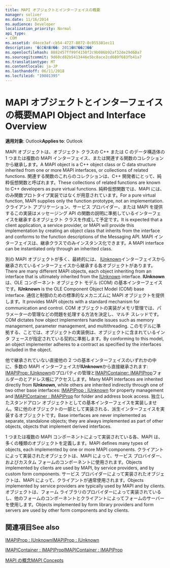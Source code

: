 ```yaml
---
title: MAPI オブジェクトとインターフェイスの概要
manager: soliver
ms.date: 11/16/2014
ms.audience: Developer
localization_priority: Normal
api_type:
- COM
ms.assetid: d4ece3af-cb54-4727-8072-0c055381ec11
description: '�ŏI�X�V��: 2011�N7��23��'
ms.openlocfilehash: 8882457ff99f4150f2c9b086b92af32de29d60a7
ms.sourcegitcommit: 9d60cd82b5413446e5bc8ace2cd689f683fb41a7
ms.translationtype: MT
ms.contentlocale: ja-JP
ms.lasthandoff: 06/11/2018
ms.locfileid: "19801395"
---
```

# <a name="mapi-object-and-interface-overview"></a><span data-ttu-id="0b43b-103">MAPI オブジェクトとインターフェイスの概要</span><span class="sxs-lookup"><span data-stu-id="0b43b-103">MAPI Object and Interface Overview</span></span>

  
  
<span data-ttu-id="0b43b-104">**適用対象**: Outlook</span><span class="sxs-lookup"><span data-stu-id="0b43b-104">**Applies to**: Outlook</span></span> 
  
<span data-ttu-id="0b43b-105">MAPI オブジェクトは、オブジェクト クラスの C++ または C のデータ構造体の 1 つまたは複数の MAPI インターフェイス、または関連する関数のコレクションから継承します。</span><span class="sxs-lookup"><span data-stu-id="0b43b-105">A MAPI object is a C++ object class or C data structure inherited from one or more MAPI interfaces, or collections of related functions.</span></span> <span data-ttu-id="0b43b-106">関連する関数のこれらのコレクションは、C++ 開発者にとって、純粋仮想関数と呼ばれます。</span><span class="sxs-lookup"><span data-stu-id="0b43b-106">These collections of related functions are known to C++ developers as pure virtual functions.</span></span> <span data-ttu-id="0b43b-107">純粋仮想関数では、MAPI には、のみ関数プロトタイプ実装ではなくが用意されています。</span><span class="sxs-lookup"><span data-stu-id="0b43b-107">For a pure virtual function, MAPI supplies only the function prototype, not an implementation.</span></span> <span data-ttu-id="0b43b-108">クライアント アプリケーション、サービス プロバイダー、または MAPI を提供するこの実装はメッセージング API の関数の説明に準拠しているインターフェイスを継承するオブジェクト クラスを作成して予定です。</span><span class="sxs-lookup"><span data-stu-id="0b43b-108">It is expected that a client application, a service provider, or MAPI will provide this implementation by creating an object class that inherits from the interface and conforms to the function descriptions of the Messaging API.</span></span> <span data-ttu-id="0b43b-109">MAPI インターフェイスは、継承クラスでのみインスタンス化できます。</span><span class="sxs-lookup"><span data-stu-id="0b43b-109">A MAPI interface can be instantiated only through an inherited class.</span></span>
  
<span data-ttu-id="0b43b-110">別の MAPI オブジェクトが多く、最終的には、 [IUnknown](http://msdn.microsoft.com/library/33f1d79a-33fc-4ce5-a372-e08bda378332%28Office.15%29.aspx)インターフェイスから継承されているインターフェイスから継承する各オブジェクトがあります。</span><span class="sxs-lookup"><span data-stu-id="0b43b-110">There are many different MAPI objects, each object inheriting from an interface that is ultimately inherited from the [IUnknown](http://msdn.microsoft.com/library/33f1d79a-33fc-4ce5-a372-e08bda378332%28Office.15%29.aspx) interface.</span></span> <span data-ttu-id="0b43b-111">**IUnknown**は、OLE コンポーネント オブジェクト モデル (COM) の基本インターフェイスです。</span><span class="sxs-lookup"><span data-stu-id="0b43b-111">**IUnknown** is the OLE Component Object Model (COM) base interface.</span></span> <span data-ttu-id="0b43b-112">通信と制御のための標準的なメカニズムに MAPI オブジェクトを提供します。</span><span class="sxs-lookup"><span data-stu-id="0b43b-112">It provides MAPI objects with a standard mechanism for communication and control.</span></span> <span data-ttu-id="0b43b-113">COM オブジェクトの実装がメモリ管理では、パラメーターの管理などの問題を処理する方法を決定し、マルチ スレッドです。</span><span class="sxs-lookup"><span data-stu-id="0b43b-113">COM dictates how object implementers handle issues such as memory management, parameter management, and multithreading.</span></span> <span data-ttu-id="0b43b-114">このモデルに準拠する、ことでは、オブジェクトの実装側は、オブジェクトに含まれているインタ フェースが指定されている契約に準拠します。</span><span class="sxs-lookup"><span data-stu-id="0b43b-114">By conforming to this model, an object implementer adheres to a contract as specified by the interfaces included in the object.</span></span> 
  
<span data-ttu-id="0b43b-115">他で継承されていない直接他の 2 つの基本インターフェイスのいずれかの中に、多数の MAPI インターフェイスが**IUnknown**から直接継承されます: [IMAPIProp: IUnknown](imapipropiunknown.md)のプロパティの管理と[IMAPIContainer: IMAPIProp](imapicontainerimapiprop.md)フォルダーのとアドレス帳にアクセスします。</span><span class="sxs-lookup"><span data-stu-id="0b43b-115">Many MAPI interfaces are inherited directly from **IUnknown**, while others are inherited indirectly through one of two other base interfaces: [IMAPIProp : IUnknown](imapipropiunknown.md) for property management and [IMAPIContainer : IMAPIProp](imapicontainerimapiprop.md) for folder and address book access.</span></span> <span data-ttu-id="0b43b-116">独立したスタンドアロン オブジェクトとしての基本インターフェイスを実装しません。常に他のオブジェクトの一部として実装される、派生インターフェイスを実装するオブジェクトです。</span><span class="sxs-lookup"><span data-stu-id="0b43b-116">Base interfaces are never implemented as separate, standalone objects; they are always implemented as part of other objects, objects that implement derived interfaces.</span></span> 
  
<span data-ttu-id="0b43b-117">1 つまたは複数の MAPI コンポーネントによって実装されている各、MAPI は、多くの種類のオブジェクトを定義します。</span><span class="sxs-lookup"><span data-stu-id="0b43b-117">MAPI defines many types of objects, each implemented by one or more MAPI components.</span></span> <span data-ttu-id="0b43b-118">クライアントによって実装されたオブジェクトは、MAPI によって、サービス プロバイダー、およびカスタム フォームのコンポーネントに使用されます。</span><span class="sxs-lookup"><span data-stu-id="0b43b-118">Objects implemented by clients are used by MAPI, by service providers, and by custom form components.</span></span> <span data-ttu-id="0b43b-119">サービス プロバイダーによって実装されたオブジェクトは、MAPI によって、クライアントが通常使用されます。</span><span class="sxs-lookup"><span data-stu-id="0b43b-119">Objects implemented by service providers are typically used by MAPI and by clients.</span></span> <span data-ttu-id="0b43b-120">オブジェクトは、フォーム ライブラリのプロバイダーによって実装されているし、他のフォームのコンポーネントとクライアントによってフォームのサーバーを使用します。</span><span class="sxs-lookup"><span data-stu-id="0b43b-120">Objects implemented by form library providers and form servers are used by other form components and by clients.</span></span> 
  
## <a name="see-also"></a><span data-ttu-id="0b43b-121">関連項目</span><span class="sxs-lookup"><span data-stu-id="0b43b-121">See also</span></span>



[<span data-ttu-id="0b43b-122">IMAPIProp : IUnknown</span><span class="sxs-lookup"><span data-stu-id="0b43b-122">IMAPIProp : IUnknown</span></span>](imapipropiunknown.md)
  
[<span data-ttu-id="0b43b-123">IMAPIContainer : IMAPIProp</span><span class="sxs-lookup"><span data-stu-id="0b43b-123">IMAPIContainer : IMAPIProp</span></span>](imapicontainerimapiprop.md)


[<span data-ttu-id="0b43b-124">MAPI の概念</span><span class="sxs-lookup"><span data-stu-id="0b43b-124">MAPI Concepts</span></span>](mapi-concepts.md)

